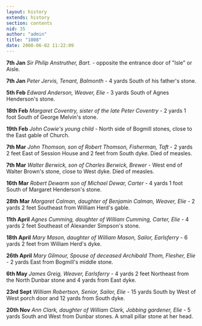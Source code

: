 ```yaml
---
layout: history
extends: history
section: contents
nid: 35
author: "admin"
title: "1808"
date: 2008-06-02 11:22:09
---
```


**7th Jan** *Sir Philip Anstruther, Bart.* - opposite the entrance door of "Isle" or Aisle.

**7th Jan** *Peter Jervis, Tenant, Balmonth* - 4 yards South of his father's stone.

**5th Feb** *Edward Anderson, Weaver, Elie* - 3 yards South of Agnes Henderson's stone.

**18th Feb** *Margaret Coventry, sister of the late Peter Coventry* - 2 yards 1 foot South of George Melvin's stone.

**19th Feb** *John Cowie's young child* - North side of Bogmill stones, close to the East gable of Church.

**7th Mar** *John Thomson, son of Robert Thomson, Fisherman, Taft* - 2 yards 2 feet East of Session House and 2 feet from South dyke. Died of measles.

**7th Mar** *Walter Berwick, son of Charles Berwick, Brewer* - West end of Walter Brown's stone, close to West dyke. Died of measles.

**16th Mar** *Robert Dewarm son of Michael Dewar, Carter* - 4 yards 1 foot South of Margaret Henderson's stone.

**28th Mar** *Margaret Calman, daughter of Benjamin Calman, Weaver, Elie* - 2 yards 2 feet Southeast from William Herd's gable.

**11th April** *Agnes Cumming, daughter of William Cumming, Carter, Elie* - 4 yards 2 feet Southeast of Alexander Simpson's stone.

**18th April** *Mary Mason, daughter of William Mason, Sailor, Earlsferry* - 6 yards 2 feet from William Herd's dyke.

**26th April** *Mary Gilmour, Spouse of deceased Archibald Thom, Flesher, Elie* - 2 yards East from Bogmill's middle stone.

**6th May** *James Greig, Weaver, Earlsferry* - 4 yards 2 feet Northeast from the North Dunbar stone and 4 yards from East dyke.

**23rd Sept** *William Robertson, Senior, Sailor, Elie* - 15 yards South by West of West porch door and 12 yards from South dyke.

**20th Nov** *Ann Clark, daughter of William Clark, Jobbing gardener, Elie* - 5 yards South and West from Dunbar stones. A small pillar stone at her head.